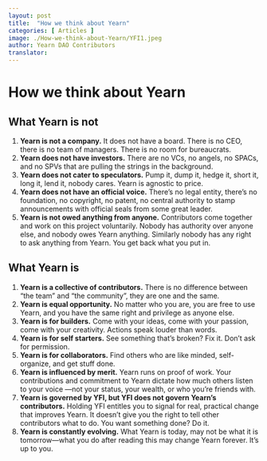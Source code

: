 ```yaml
---
layout: post
title:  "How we think about Yearn"
categories: [ Articles ]
image: ./How-we-think-about-Yearn/YFI1.jpeg
author: Yearn DAO Contributors
translator: 
---
```


# How we think about Yearn

## What Yearn is not

1. **Yearn is not a company.** It does not have a board. There is no CEO, there is no team of managers. There is no room for bureaucrats.
2. **Yearn does not have investors.** There are no VCs, no angels, no SPACs, and no SPVs that are pulling the strings in the background.
3. **Yearn does not cater to speculators.** Pump it, dump it, hedge it, short it, long it, lend it, nobody cares. Yearn is agnostic to price.
4. **Yearn does not have an official voice.** There’s no legal entity, there’s no foundation, no copyright, no patent, no central authority to stamp announcements with official seals from some great leader.
5. **Yearn is not owed anything from anyone.** Contributors come together and work on this project voluntarily. Nobody has authority over anyone else, and nobody owes Yearn anything. Similarly nobody has any right to ask anything from Yearn. You get back what you put in.

## What Yearn is

1. **Yearn is a collective of contributors.** There is no difference between “the team” and “the community”, they are one and the same.
2. **Yearn is equal opportunity.** No matter who you are, you are free to use Yearn, and you have the same right and privilege as anyone else.
3. **Yearn is for builders.** Come with your ideas, come with your passion, come with your creativity. Actions speak louder than words.
4. **Yearn is for self starters.** See something that’s broken? Fix it. Don’t ask for permission.
5. **Yearn is for collaborators.** Find others who are like minded, self-organize, and get stuff done.
6. **Yearn is influenced by merit.** Yearn runs on proof of work. Your contributions and commitment to Yearn dictate how much others listen to your voice —not your status, your wealth, or who you’re friends with.
7. **Yearn is governed by YFI, but YFI does not govern Yearn’s contributors.** Holding YFI entitles you to signal for real, practical change that improves Yearn. It doesn’t give you the right to tell other contributors what to do. You want something done? Do it.
8. **Yearn is constantly evolving.** What Yearn is today, may not be what it is tomorrow—what you do after reading this may change Yearn forever. It’s up to you.

